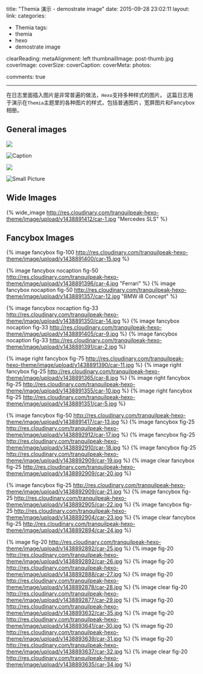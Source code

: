 title: "Themia 演示 - demostrate image"
date: 2015-09-28 23:02:11
layout: 
link: 
categories:
 - Themia
tags: 
 - themia 
 - hexo
 - demostrate image

clearReading: 
metaAlignment: left
thumbnailImage: post-thumb.jpg
coverImage: 
coverSize: 
coverCaption: 
coverMeta: 
photos:

comments: true

---

在日志里面插入图片是非常普遍的做法，`Hexo`支持多种样式的图片。
这篇日志用于演示在`Themia`主题里的各种图片的样式，包括普通图片，宽屏图片和Fancybox相册。
<!-- more -->

## General images

![](wallpaper-2572384.jpg)

![Caption](wallpaper-2311325.jpg)

![](wallpaper-878514.jpg)

![Small Picture](http://placehold.it/350x150.jpg)


## Wide Images

{% wide_image http://res.cloudinary.com/tranquilpeak-hexo-theme/image/upload/v1438891412/car-1.jpg "Mercedes SLS" %}


## Fancybox Images

{% image fancybox fig-100 http://res.cloudinary.com/tranquilpeak-hexo-theme/image/upload/v1438891400/car-15.jpg %}

{% image fancybox nocaption fig-50 http://res.cloudinary.com/tranquilpeak-hexo-theme/image/upload/v1438891396/car-4.jpg "Ferrari" %}
{% image fancybox nocaption fig-50 http://res.cloudinary.com/tranquilpeak-hexo-theme/image/upload/v1438891357/car-12.jpg "BMW i8 Concept" %}

{% image fancybox nocaption fig-33  http://res.cloudinary.com/tranquilpeak-hexo-theme/image/upload/v1438891350/car-14.jpg %}
{% image fancybox nocaption fig-33 http://res.cloudinary.com/tranquilpeak-hexo-theme/image/upload/v1438891405/car-9.jpg %}
{% image fancybox nocaption fig-33 http://res.cloudinary.com/tranquilpeak-hexo-theme/image/upload/v1438891391/car-2.jpg %}

{% image right fancybox fig-75 http://res.cloudinary.com/tranquilpeak-hexo-theme/image/upload/v1438891390/car-11.jpg  %}
{% image right fancybox fig-25 http://res.cloudinary.com/tranquilpeak-hexo-theme/image/upload/v1438891365/car-8.jpg  %}
{% image right fancybox fig-25 http://res.cloudinary.com/tranquilpeak-hexo-theme/image/upload/v1438891355/car-10.jpg  %}
{% image right fancybox fig-25 http://res.cloudinary.com/tranquilpeak-hexo-theme/image/upload/v1438891351/car-5.jpg  %}

{% image fancybox fig-50 http://res.cloudinary.com/tranquilpeak-hexo-theme/image/upload/v1438891417/car-13.jpg  %}
{% image fancybox fig-25 http://res.cloudinary.com/tranquilpeak-hexo-theme/image/upload/v1438892912/car-17.jpg  %}
{% image fancybox fig-25 http://res.cloudinary.com/tranquilpeak-hexo-theme/image/upload/v1438892910/car-18.jpg  %}
{% image fancybox fig-25 http://res.cloudinary.com/tranquilpeak-hexo-theme/image/upload/v1438892909/car-19.jpg  %}
{% image clear fancybox fig-25 http://res.cloudinary.com/tranquilpeak-hexo-theme/image/upload/v1438892909/car-20.jpg %}

{% image fancybox fig-25 http://res.cloudinary.com/tranquilpeak-hexo-theme/image/upload/v1438892909/car-21.jpg %}
{% image fancybox fig-25 http://res.cloudinary.com/tranquilpeak-hexo-theme/image/upload/v1438892905/car-22.jpg %}
{% image fancybox fig-25 http://res.cloudinary.com/tranquilpeak-hexo-theme/image/upload/v1438892904/car-23.jpg %}
{% image clear fancybox fig-25 http://res.cloudinary.com/tranquilpeak-hexo-theme/image/upload/v1438892894/car-24.jpg %}

{% image fig-20 http://res.cloudinary.com/tranquilpeak-hexo-theme/image/upload/v1438892892/car-25.jpg %}
{% image fig-20 http://res.cloudinary.com/tranquilpeak-hexo-theme/image/upload/v1438892892/car-26.jpg %}
{% image fig-20 http://res.cloudinary.com/tranquilpeak-hexo-theme/image/upload/v1438892888/car-27.jpg %}
{% image fig-20 http://res.cloudinary.com/tranquilpeak-hexo-theme/image/upload/v1438892878/car-28.jpg %}
{% image clear fig-20 http://res.cloudinary.com/tranquilpeak-hexo-theme/image/upload/v1438892877/car-29.jpg %}
{% image fig-20 http://res.cloudinary.com/tranquilpeak-hexo-theme/image/upload/v1438893632/car-35.jpg %}
{% image fig-20 http://res.cloudinary.com/tranquilpeak-hexo-theme/image/upload/v1438893641/car-30.jpg %}
{% image fig-20 http://res.cloudinary.com/tranquilpeak-hexo-theme/image/upload/v1438893639/car-31.jpg %}
{% image fig-20 http://res.cloudinary.com/tranquilpeak-hexo-theme/image/upload/v1438893637/car-32.jpg %}
{% image clear fig-20 http://res.cloudinary.com/tranquilpeak-hexo-theme/image/upload/v1438893635/car-34.jpg %}







